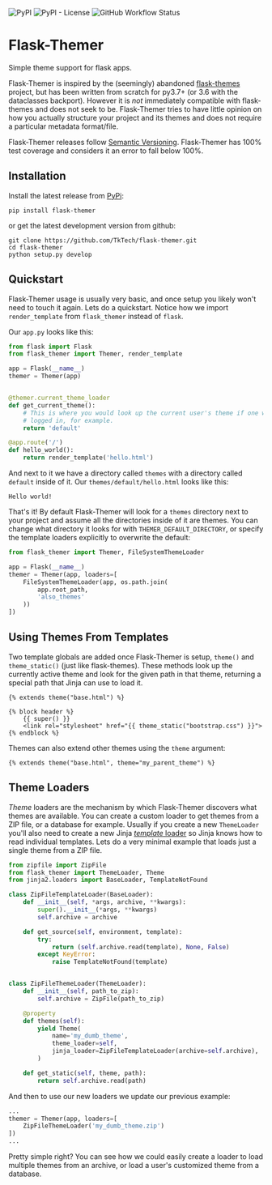 ![PyPI](https://img.shields.io/pypi/v/flask-themer?style=flat-square)
![PyPI - License](https://img.shields.io/pypi/l/flask-themer?style=flat-square)
![GitHub Workflow Status](https://img.shields.io/github/workflow/status/TkTech/flask-themer/Run%20tests?style=flat-square)


# Flask-Themer

Simple theme support for flask apps.

Flask-Themer is inspired by the (seemingly) abandoned [flask-themes][] project,
but has been written from scratch for py3.7+ (or 3.6 with the dataclasses
backport). However it is _not_ immediately compatible with flask-themes and
does not seek to be. Flask-Themer tries to have little opinion on how you
actually structure your project and its themes and does not require a
particular metadata format/file.

Flask-Themer releases follow [Semantic Versioning][semver].
Flask-Themer has 100% test coverage and considers it an error to fall below
100%.

## Installation

Install the latest release from [PyPi][]:

```
pip install flask-themer
```

or get the latest development version from github:

```
git clone https://github.com/TkTech/flask-themer.git
cd flask-themer
python setup.py develop
```

## Quickstart


Flask-Themer usage is usually very basic, and once setup you likely won't need
to touch it again. Lets do a quickstart. Notice how we import `render_template`
from `flask_themer` instead of `flask`.


Our `app.py` looks like this:

```python
from flask import Flask
from flask_themer import Themer, render_template

app = Flask(__name__)
themer = Themer(app)


@themer.current_theme_loader
def get_current_theme():
    # This is where you would look up the current user's theme if one was
    # logged in, for example.
    return 'default'

@app.route('/')
def hello_world():
    return render_template('hello.html')
```

And next to it we have a directory called `themes` with a directory called
`default` inside of it. Our `themes/default/hello.html` looks like this:


```jinja2
Hello world!
```

That's it! By default Flask-Themer will look for a `themes` directory next to
your project and assume all the directories inside of it are themes. You can
change what directory it looks for with `THEMER_DEFAULT_DIRECTORY`, or specify
the template loaders explicitly to overwrite the default:

```python
from flask_themer import Themer, FileSystemThemeLoader

app = Flask(__name__)
themer = Themer(app, loaders=[
    FileSystemThemeLoader(app, os.path.join(
        app.root_path,
        'also_themes'
    ))
])
```

## Using Themes From Templates

Two template globals are added once Flask-Themer is setup, `theme()` and
`theme_static()` (just like flask-themes). These methods look up the currently
active theme and look for the given path in that theme, returning a special
path that Jinja can use to load it.

```jinja2
{% extends theme("base.html") %}

{% block header %}
    {{ super() }}
    <link rel="stylesheet" href="{{ theme_static("bootstrap.css") }}">
{% endblock %}
```

Themes can also extend other themes using the `theme` argument:

```jinja2
{% extends theme("base.html", theme="my_parent_theme") %}
```


## Theme Loaders

_Theme_ loaders are the mechanism by which Flask-Themer discovers what themes
are available. You can create a custom loader to get themes from a ZIP file, or
a database for example. Usually if you create a new `ThemeLoader` you'll also
need to create a new Jinja [_template_ loader][loader] so Jinja knows how to
read individual templates. Lets do a very minimal example that loads just a
single theme from a ZIP file.


```python
from zipfile import ZipFile
from flask_themer import ThemeLoader, Theme
from jinja2.loaders import BaseLoader, TemplateNotFound

class ZipFileTemplateLoader(BaseLoader):
    def __init__(self, *args, archive, **kwargs):
        super().__init__(*args, **kwargs)
        self.archive = archive

    def get_source(self, environment, template):
        try:
            return (self.archive.read(template), None, False)
        except KeyError:
            raise TemplateNotFound(template)


class ZipFileThemeLoader(ThemeLoader):
    def __init__(self, path_to_zip):
        self.archive = ZipFile(path_to_zip)

    @property
    def themes(self):
        yield Theme(
            name='my_dumb_theme',
            theme_loader=self,
            jinja_loader=ZipFileTemplateLoader(archive=self.archive),
        )

    def get_static(self, theme, path):
        return self.archive.read(path)
```

And then to use our new loaders we update our previous example:

```python
...
themer = Themer(app, loaders=[
    ZipFileThemeLoader('my_dumb_theme.zip')
])
...
```

Pretty simple right? You can see how we could easily create a loader to load
multiple themes from an archive, or load a user's customized theme from a
database.

[flask-themes]: https://github.com/maxcountryman/flask-themes
[pypi]: https://pypi.org/
[semver]: https://semver.org/
[loader]: https://jinja.palletsprojects.com/en/latest/api/#loaders
